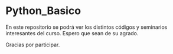 # Python_Basico
En este repositorio se podrá ver los distintos códigos y seminarios interesantes del curso. Espero que sean de su agrado.

Gracias por participar. 


